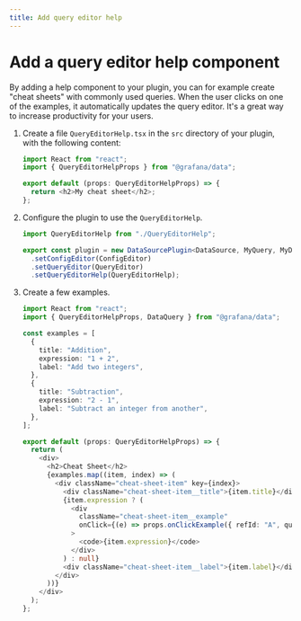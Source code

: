 ```yaml
---
title: Add query editor help
---
```


# Add a query editor help component

By adding a help component to your plugin, you can for example create "cheat sheets" with commonly used queries. When the user clicks on one of the examples, it automatically updates the query editor. It's a great way to increase productivity for your users.

1. Create a file `QueryEditorHelp.tsx` in the `src` directory of your plugin, with the following content:

   ```ts
   import React from "react";
   import { QueryEditorHelpProps } from "@grafana/data";

   export default (props: QueryEditorHelpProps) => {
     return <h2>My cheat sheet</h2>;
   };
   ```

1. Configure the plugin to use the `QueryEditorHelp`.

   ```ts
   import QueryEditorHelp from "./QueryEditorHelp";
   ```

   ```ts
   export const plugin = new DataSourcePlugin<DataSource, MyQuery, MyDataSourceOptions>(DataSource)
     .setConfigEditor(ConfigEditor)
     .setQueryEditor(QueryEditor)
     .setQueryEditorHelp(QueryEditorHelp);
   ```

1. Create a few examples.

   ```ts
   import React from "react";
   import { QueryEditorHelpProps, DataQuery } from "@grafana/data";

   const examples = [
     {
       title: "Addition",
       expression: "1 + 2",
       label: "Add two integers",
     },
     {
       title: "Subtraction",
       expression: "2 - 1",
       label: "Subtract an integer from another",
     },
   ];

   export default (props: QueryEditorHelpProps) => {
     return (
       <div>
         <h2>Cheat Sheet</h2>
         {examples.map((item, index) => (
           <div className="cheat-sheet-item" key={index}>
             <div className="cheat-sheet-item__title">{item.title}</div>
             {item.expression ? (
               <div
                 className="cheat-sheet-item__example"
                 onClick={(e) => props.onClickExample({ refId: "A", queryText: item.expression } as DataQuery)}
               >
                 <code>{item.expression}</code>
               </div>
             ) : null}
             <div className="cheat-sheet-item__label">{item.label}</div>
           </div>
         ))}
       </div>
     );
   };
   ```
